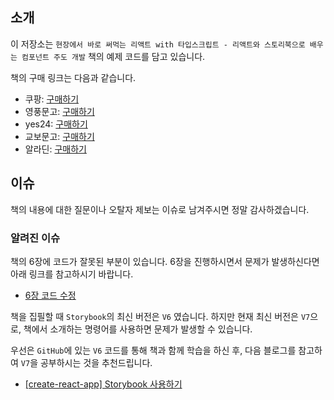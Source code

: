 ## 소개

이 저장소는 `현장에서 바로 써먹는 리액트 with 타입스크립트 - 리액트와 스토리북으로 배우는 컴포넌트 주도 개발` 책의 예제 코드를 담고 있습니다.

책의 구매 링크는 다음과 같습니다.

- 쿠팡: [구매하기](https://link.coupang.com/a/8sq6Z)
- 영풍문고: [구매하기](https://www.ypbooks.co.kr/book.yp?bookcd=101242871)
- yes24: [구매하기](https://www.yes24.com/Product/Goods/119695609)
- 교보문고: [구매하기](https://product.kyobobook.co.kr/detail/S000202707764)
- 알라딘: [구매하기](https://www.aladin.co.kr/shop/wproduct.aspx?ItemId=319109984)

## 이슈

책의 내용에 대한 질문이나 오탈자 제보는 이슈로 남겨주시면 정말 감사하겠습니다.

### 알려진 이슈

책의 6장에 코드가 잘못된 부분이 있습니다. 6장을 진행하시면서 문제가 발생하신다면 아래 링크를 참고하시기 바랍니다.

- [6장 코드 수정](https://github.com/dev-yakuza/react_with_typescript_book_examples/issues/1)

책을 집필할 때 `Storybook`의 최신 버전은 `V6` 였습니다. 하지만 현재 최신 버전은 `V7`으로, 책에서 소개하는 명령어를 사용하면 문제가 발생할 수 있습니다.

우선은 `GitHub`에 있는 `V6` 코드를 통해 책과 함께 학습을 하신 후, 다음 블로그를 참고하여 `V7`을 공부하시는 것을 추천드립니다.

- [[create-react-app] Storybook 사용하기](https://dev-yakuza.posstree.com/ko/react/create-react-app/storybook/)
